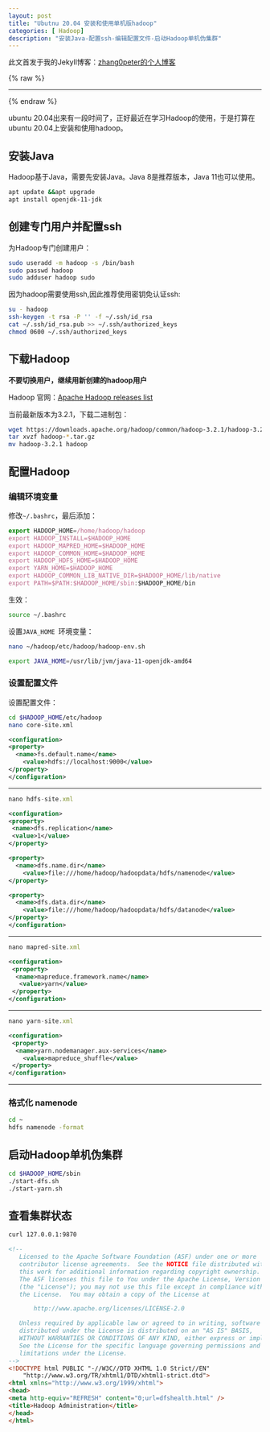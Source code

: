 ```yaml
---
layout: post
title: "Ubutnu 20.04 安装和使用单机版hadoop"
categories: [ Hadoop]
description: "安装Java-配置ssh-编辑配置文件-启动Hadoop单机伪集群"
---
```


此文首发于我的Jekyll博客：[zhang0peter的个人博客](https://zhang0peter.com)         

{% raw %}
***          
{% endraw %}

ubuntu 20.04出来有一段时间了，正好最近在学习Hadoop的使用，于是打算在ubuntu 20.04上安装和使用hadoop。

## 安装Java

Hadoop基于Java，需要先安装Java。Java 8是推荐版本，Java 11也可以使用。

```sh
apt update &&apt upgrade
apt install openjdk-11-jdk
```
## 创建专门用户并配置ssh

为Hadoop专门创建用户：
```sh
sudo useradd -m hadoop -s /bin/bash
sudo passwd hadoop
sudo adduser hadoop sudo
```

因为hadoop需要使用ssh,因此推荐使用密钥免认证ssh:
```sh
su - hadoop 
ssh-keygen -t rsa -P '' -f ~/.ssh/id_rsa
cat ~/.ssh/id_rsa.pub >> ~/.ssh/authorized_keys
chmod 0600 ~/.ssh/authorized_keys
```
## 下载Hadoop

**不要切换用户，继续用新创建的hadoop用户**


Hadoop 官网：[Apache  Hadoop releases list](http://hadoop.apache.org/releases.html)

当前最新版本为3.2.1，下载二进制包：

```sh
wget https://downloads.apache.org/hadoop/common/hadoop-3.2.1/hadoop-3.2.1.tar.gz
tar xvzf hadoop-*.tar.gz
mv hadoop-3.2.1 hadoop
```

## 配置Hadoop

### 编辑环境变量

修改`~/.bashrc`，最后添加：
```js
export HADOOP_HOME=/home/hadoop/hadoop
export HADOOP_INSTALL=$HADOOP_HOME
export HADOOP_MAPRED_HOME=$HADOOP_HOME
export HADOOP_COMMON_HOME=$HADOOP_HOME
export HADOOP_HDFS_HOME=$HADOOP_HOME
export YARN_HOME=$HADOOP_HOME
export HADOOP_COMMON_LIB_NATIVE_DIR=$HADOOP_HOME/lib/native
export PATH=$PATH:$HADOOP_HOME/sbin:$HADOOP_HOME/bin
```
生效：
```sh
source ~/.bashrc
```
设置`JAVA_HOME `环境变量：
```sh
nano ~/hadoop/etc/hadoop/hadoop-env.sh 
```
```sh
export JAVA_HOME=/usr/lib/jvm/java-11-openjdk-amd64
```

### 设置配置文件

设置配置文件：
```sh
cd $HADOOP_HOME/etc/hadoop
nano core-site.xml
```
```xml
<configuration>
<property>
  <name>fs.default.name</name>
    <value>hdfs://localhost:9000</value>
</property>
</configuration>
```

**********

```js
nano hdfs-site.xml
```
```xml
<configuration>
<property>
 <name>dfs.replication</name>
 <value>1</value>
</property>

<property>
  <name>dfs.name.dir</name>
    <value>file:///home/hadoop/hadoopdata/hdfs/namenode</value>
</property>

<property>
  <name>dfs.data.dir</name>
    <value>file:///home/hadoop/hadoopdata/hdfs/datanode</value>
</property>
</configuration>
```

***************

```js
nano mapred-site.xml
```
```xml
<configuration>
 <property>
  <name>mapreduce.framework.name</name>
   <value>yarn</value>
 </property>
</configuration>
```
********
```js
nano yarn-site.xml
```
```xml
<configuration>
 <property>
  <name>yarn.nodemanager.aux-services</name>
    <value>mapreduce_shuffle</value>
 </property>
</configuration>
```

**********

### 格式化 namenode 
```sh
cd ~
hdfs namenode -format
```

## 启动Hadoop单机伪集群

```sh
cd $HADOOP_HOME/sbin
./start-dfs.sh 
./start-yarn.sh 
```

## 查看集群状态
```sh
curl 127.0.0.1:9870
```
```html
<!--
   Licensed to the Apache Software Foundation (ASF) under one or more
   contributor license agreements.  See the NOTICE file distributed with
   this work for additional information regarding copyright ownership.
   The ASF licenses this file to You under the Apache License, Version 2.0
   (the "License"); you may not use this file except in compliance with
   the License.  You may obtain a copy of the License at

       http://www.apache.org/licenses/LICENSE-2.0

   Unless required by applicable law or agreed to in writing, software
   distributed under the License is distributed on an "AS IS" BASIS,
   WITHOUT WARRANTIES OR CONDITIONS OF ANY KIND, either express or implied.
   See the License for the specific language governing permissions and
   limitations under the License.
-->
<!DOCTYPE html PUBLIC "-//W3C//DTD XHTML 1.0 Strict//EN"
    "http://www.w3.org/TR/xhtml1/DTD/xhtml1-strict.dtd">
<html xmlns="http://www.w3.org/1999/xhtml">
<head>
<meta http-equiv="REFRESH" content="0;url=dfshealth.html" />
<title>Hadoop Administration</title>
</head>
</html>

```